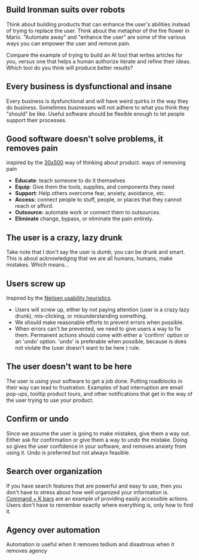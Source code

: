 ## Build Ironman suits over robots 

Think about building products that can enhance the user's abilities instead of trying to replace the user. Think about the metaphor of the fire flower in Mario. "Automate away" and "enhance the user" are some of the various ways you can empower the user and remove pain.

Compare the example of trying to build an AI tool that writes articles for you, versus one that helps a human authorize iterate and refine their ideas. Which tool do you think will produce better results? 

## Every business is dysfunctional and insane 

Every business is dysfunctional and will have weird quirks in the way they do business. Sometimes businesses will not adhere to what you think they "should" be like. Useful software should be flexible enough to let people support their processes. 

## Good software doesn't solve problems, it removes pain
inspired by the [30x500](https://30x500.com/academy/) way of thinking about product. ways of removing pain

- **Educate**: teach someone to do it themselves
- **Equip**: Give them the tools, supplies, and components they need
- **Support**: Help others overcome fear, anxiety, avoidance, etc.
- **Access:** connect people to stuff, people, or places that they cannot reach or afford.
- **Outsource:** automate work or connect them to outsources.
- **Eliminate** change, bypass, or eliminate the pain entirely.

## The user is a crazy, lazy drunk

Take note that I don't say the user is *dumb*, you can be drunk and smart. This is about acknowledging that we are all humans, humans, make mistakes. Which means...

## Users screw up

Inspired by the [Neilsen usability heuristics](https://www.nngroup.com/articles/ten-usability-heuristics/). 

* Users will screw up, either by not paying attention (user is a crazy lazy drunk), mis-clicking, or misunderstanding something. 
* We should make reasonable efforts to prevent errors when possible. 
* When errors can't be prevented, we need to give users a way to fix them. Permanent actions should come with either a 'confirm' option or an 'undo' option. 'undo' is preferable when possible, because is does not violate the (user doesn't want to be here ) rule. 

## The user doesn't want to be here 

The user is using your software to get a job done. Putting roadblocks in their way can lead to frustration. Examples of bad interruption are email pop-ups, tooltip product tours, and other notifications that get in the way of the user trying to use your product. 


## Confirm or undo

Since we assume the user is going to make mistakes, give them a way out. Either ask for confirmation or give them a way to undo the mistake. Doing so gives the user confidence in your software, and removes anxiety from using 
it. Undo is preferred but not always feasible. 

## Search over organization 
If you have search features that are powerful and easy to use, then you don't have to stress about how well organized your information is. [Command + K bars](https://maggieappleton.com/command-bar) are an example of providing easily accessible actions. Users don't have to remember exactly where everything is, only how to find it. 

## Agency over automation 

Automation is useful when it removes tedium and disastrous when it removes agency

